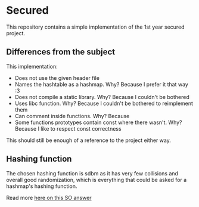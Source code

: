 # Secured

This repository contains a simple implementation of the 1st year secured
project.

## Differences from the subject

This implementation:
 - Does not use the given header file
 - Names the hashtable as a hashmap. Why? Because I prefer it that way :3
 - Does not compile a static library. Why? Because I couldn't be bothered
 - Uses libc function. Why? Because I couldn't be bothered to reimplement them
 - Can comment inside functions. Why? Because
 - Some functions prototypes contain const where there wasn't. Why? Because I
 like to respect const correctness

This should still be enough of a reference to the project either way.

## Hashing function

The chosen hashing function is sdbm as it has very few collisions and overall
good randomization, which is everything that could be asked for a hashmap's
hashing function.

Read more [here on this SO answer](https://softwareengineering.stackexchange.com/questions/49550/which-hashing-algorithm-is-best-for-uniqueness-and-speed/145633#145633)
